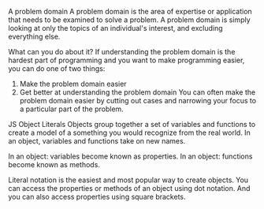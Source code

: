 A problem domain
A problem domain is the area of expertise or application that needs to be examined to solve a problem. A problem domain is simply looking at only the topics of an individual's interest, and excluding everything else.

What can you do about it?
If understanding the problem domain is the hardest part of programming and you want to make programming easier, you can do one of two things:
1.	Make the problem domain easier
2.	Get better at understanding the problem domain
You can often make the problem domain easier by cutting out cases and narrowing your focus to a particular part of the problem.

JS Object Literals
 Objects group together a set of variables and functions to create a model of a something you would recognize from the real world. In an object, variables and functions take on new names.

In an object: variables become known as properties.
In an object: functions become known as methods.


Literal notation is the easiest and most popular way to create objects.
You can access the properties or methods of an object using dot notation. And you can also access properties using square brackets. 
